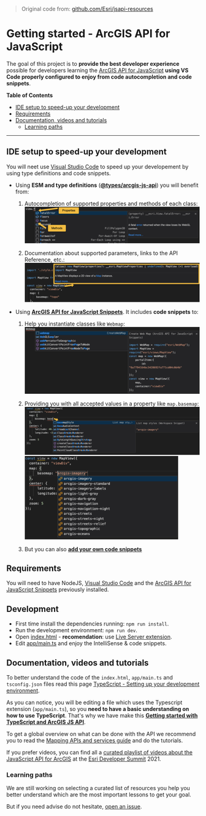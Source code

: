 > Original code from: [github.com/Esri/jsapi-resources](https://github.com/Esri/jsapi-resources/tree/master/4.x/typescript/demo)

# Getting started - ArcGIS API for JavaScript

The goal of this project is to **provide the best developer experience** possible for developers learning the [ArcGIS API for JavaScript](http://js.arcgis.com/) **using VS Code properly configured to enjoy from code autocompletion and code snippets**.

<!-- START doctoc generated TOC please keep comment here to allow auto update -->
<!-- DON'T EDIT THIS SECTION, INSTEAD RE-RUN doctoc TO UPDATE -->
**Table of Contents**  

- [IDE setup to speed-up your development](#ide-setup-to-speed-up-your-development)
- [Requirements](#requirements)
- [Documentation, videos and tutorials](#documentation-videos-and-tutorials)
  - [Learning paths](#learning-paths)

<!-- END doctoc generated TOC please keep comment here to allow auto update -->

---

## IDE setup to speed-up your development

You will neet use [Visual Studio Code](https://code.visualstudio.com/download) to speed up your developement by using type definitions and code snippets. 

* Using **ESM and type definitions** (**[@types/arcgis-js-api](https://www.npmjs.com/package/@types/arcgis-js-api)**) you will benefit from:
    1) Autocompletion of supported properties and methods of each class:<br>
    ![Autocomplete properties example](assets/autocomplete-properties-2.png)
    
    2) Documentation about supported parameters, links to the API Reference, etc.:<br>
    ![ArcGIS type definitons example](assets/arcgis-typings.png)
* Using **[ArcGIS API for JavaScript Snippets](https://marketplace.visualstudio.com/items?itemName=Esri.arcgis-jsapi-snippets)**. It includes **code snippets** to:
    1) Help you instantiate classes like `Webmap`:<br>
    ![Code snippets](assets/webmap-code-snippet.png)

    2) Providing you with all accepted values in a property like `map.basemap`:<br>
    ![basemap-style-autocomplete-1](assets/basemap-style-autocomplete-1.png)<br><img alt="basemap-style-autocomplete-2" src="assets/basemap-style-autocomplete-2.png" width="400">

    3) But you can also **[add your own code snippets](https://github.com/Esri/arcgis-js-vscode-snippets/blob/master/contributing.md#contributing-guidelines)**

## Requirements

You will need to have NodeJS, [Visual Studio Code](https://code.visualstudio.com/download) and the [ArcGIS API for JavaScript Snippets](https://marketplace.visualstudio.com/items?itemName=Esri.arcgis-jsapi-snippets) previously installed.

## Development

* First time install the dependencies running: `npm run install`.
* Run the development environment: `npm run dev`.
* Open [index.html](index.html) - **recomendation**: use [Live Server extension](https://marketplace.visualstudio.com/items?itemName=ritwickdey.LiveServer).
* Edit [app/main.ts](app/main.ts) and enjoy the IntelliSense & code snippets.

## Documentation, videos and tutorials

To better understand the code of the `index.html`, `app/main.ts` and `tsconfig.json` files read this page [TypeScript - Setting up your development environment](https://developers.arcgis.com/javascript/latest/typescript-setup/).

As you can notice, you will be editing a file which uses the Typescript extension (`app/main.ts`), so you **need to have a basic understanding on how to use TypeScript**. That's why we have make this **[Getting started with TypeScript and ArcGIS JS API](./docs/README.md)**.

To get a global overview on what can be done with the API we recommend you to read the [Mapping APIs and services guide](https://developers.arcgis.com/documentation/mapping-apis-and-services/maps/) and do the tutorials.

If you prefer videos, you can find all a [curated playlist of videos about the JavaScript API for ArcGIS](https://gist.github.com/hhkaos/0990fe034fc37c800206964f23e6f9e4#file-readme-md) at the [Esri Developer Summit](https://www.esri.com/en-us/about/events/devsummit/save-date) 2021.

### Learning paths

We are still working on selecting a curated list of resources you help you better understand which are the most important lessons to get your goal.

But if you need advise do not hesitate, [open an issue](https://github.com/hhkaos/arcgis-jsapi-getting-started/issues).